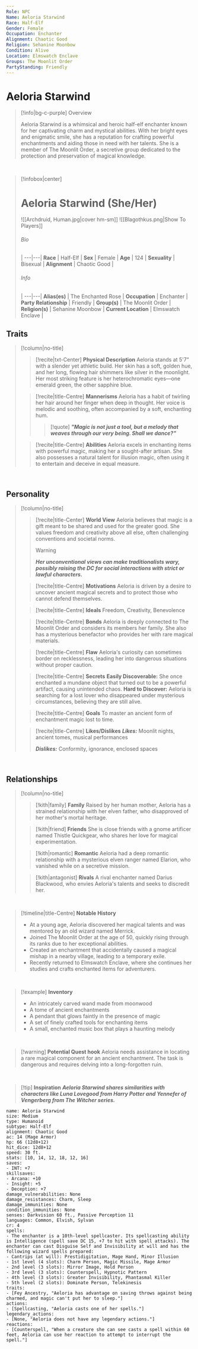 ```yaml
---
Role: NPC
Name: Aeloria Starwind
Race: Half-Elf
Gender: Female
Occupation: Enchanter
Alignment: Chaotic Good
Religion: Sehanine Moonbow
Condition: Alive
Location: Elmswatch Enclave
Groups: The Moonlit Order
PartyStanding: Friendly
---
```


# **Aeloria Starwind**
> [!info|bg-c-purple] Overview
>
> Aeloria Starwind is a whimsical and heroic half-elf enchanter known for her captivating charm and mystical abilities. With her bright eyes and enigmatic smile, she has a reputation for crafting powerful enchantments and aiding those in need with her talents. She is a member of The Moonlit Order, a secretive group dedicated to the protection and preservation of magical knowledge.

<br>

> [!infobox|center]
> # Aeloria Starwind (She/Her)
> ![[Archdruid, Human.jpg|cover hm-sm]]
>![[Blagothkus.png|Show To Players]]
>
> ###### Bio
>  |
> ---|---|
>  **Race** | Half-Elf |
>  **Sex** | Female |
>  **Age** | 124 |
>  **Sexuality** | Bisexual |
>  **Alignment** | Chaotic Good |
> 
> ###### Info
>  |
>  ---|---|
>  **Alias(es)** | The Enchanted Rose |
>  **Occupation** | Enchanter |
>  **Party Relationship** | Friendly |
>  **Group(s)** | The Moonlit Order |
>  **Religion(s)** | Sehanine Moonbow |
>  **Current Location** | Elmswatch Enclave |

## Traits

> [!column|no-title] 
> 
>> [!recite|txt-Center] **Physical Description**
>> Aeloria stands at 5'7" with a slender yet athletic build. Her skin has a soft, golden hue, and her long, flowing hair shimmers like silver in the moonlight. Her most striking feature is her heterochromatic eyes—one emerald green, the other sapphire blue.
>
>> [!recite|title-Centre] **Mannerisms**
>> Aeloria has a habit of twirling her hair around her finger when deep in thought. Her voice is melodic and soothing, often accompanied by a soft, enchanting hum. 
>>
>>> [!quote] ***"Magic is not just a tool, but a melody that weaves through our very being. Shall we dance?"***
>
>> [!recite|title-Centre] **Abilities**
>> Aeloria excels in enchanting items with powerful magic, making her a sought-after artisan. She also possesses a natural talent for illusion magic, often using it to entertain and deceive in equal measure.
>

<br>

## Personality

> [!column|no-title] 
> 
>> [!recite|title-Center] **World View**
>> Aeloria believes that magic is a gift meant to be shared and used for the greater good. She values freedom and creativity above all else, often challenging conventions and societal norms.
>> 
>> > [!warning]
>> > ***Her unconventional views can make traditionalists wary, possibly raising the DC for social interactions with strict or lawful characters.***
>
>> [!recite|title-Centre] **Motivations**
>> Aeloria is driven by a desire to uncover ancient magical secrets and to protect those who cannot defend themselves.
>
>> [!recite|title-Centre] **Ideals**
>> Freedom, Creativity, Benevolence
>
>> [!recite|title-Centre] **Bonds**
>> Aeloria is deeply connected to The Moonlit Order and considers its members her family. She also has a mysterious benefactor who provides her with rare magical materials.
>
>> [!recite|title-Centre] **Flaw**
>> Aeloria's curiosity can sometimes border on recklessness, leading her into dangerous situations without proper caution.
>
>> [!recite|title-Centre] **Secrets**
>> **Easily Discoverable:** She once enchanted a mundane object that turned out to be a powerful artifact, causing unintended chaos.
>> **Hard to Discover:** Aeloria is searching for a lost lover who disappeared under mysterious circumstances, believing they are still alive.
>
>> [!recite|title-Centre] **Goals**
>> To master an ancient form of enchantment magic lost to time.
>
>> [!recite|title-Centre] **Likes/Dislikes**
>> ***Likes:*** Moonlit nights, ancient tomes, musical performances
>>
>> ***Dislikes:*** Conformity, ignorance, enclosed spaces

<br>

## Relationships

> [!column|no-title] 
>> [!kith|family] **Family** 
>> Raised by her human mother, Aeloria has a strained relationship with her elven father, who disapproved of her mother's mortal heritage.
>> 
>
>> [!kith|friend]  **Friends** 
>> She is close friends with a gnome artificer named Thistle Quickgear, who shares her love for magical experimentation.
>> 
>
>> [!kith|romantic]  **Romantic**
>> Aeloria had a deep romantic relationship with a mysterious elven ranger named Elarion, who vanished while on a secretive mission.
>> 
>
>> [!kith|antagonist]  **Rivals** 
>> A rival enchanter named Darius Blackwood, who envies Aeloria's talents and seeks to discredit her.
>>

<br>

> [!timeline|title-Centre] **Notable History**
> - At a young age, Aeloria discovered her magical talents and was mentored by an old wizard named Merrick.
> - Joined The Moonlit Order at the age of 50, quickly rising through its ranks due to her exceptional abilities.
> - Created an enchantment that accidentally caused a magical mishap in a nearby village, leading to a temporary exile.
> - Recently returned to Elmswatch Enclave, where she continues her studies and crafts enchanted items for adventurers.

<br>

> [!example] **Inventory**
> - An intricately carved wand made from moonwood
> - A tome of ancient enchantments
> - A pendant that glows faintly in the presence of magic
> - A set of finely crafted tools for enchanting items
> - A small, enchanted music box that plays a haunting melody

<br>

> [!warning] **Potential Quest hook**
> Aeloria needs assistance in locating a rare magical component for an ancient enchantment. The task is dangerous and requires delving into a long-forgotten ruin.
>

<br>

> [!tip] **Inspiration**
> ***Aeloria Starwind shares similarities with characters like Luna Lovegood from Harry Potter and Yennefer of Vengerberg from The Witcher series.***
>

 ```statblock  
name: Aeloria Starwind  
size: Medium  
type: Humanoid  
subtype: Half-Elf  
alignment: Chaotic Good  
ac: 14 (Mage Armor)  
hp: 66 (12d8+12)  
hit_dice: 12d8+12  
speed: 30 ft.  
stats: [10, 14, 12, 18, 12, 16]  
saves:  
- INT: +7  
skillsaves:  
- Arcana: +10  
- Insight: +5  
- Deception: +7  
damage_vulnerabilities: None  
damage_resistances: Charm, Sleep  
damage_immunities: None  
condition_immunities: None  
senses: Darkvision 60 ft., Passive Perception 11  
languages: Common, Elvish, Sylvan  
cr: 4  
spells:  
- The enchanter is a 10th-level spellcaster. Its spellcasting ability is Intelligence (spell save DC 15, +7 to hit with spell attacks). The enchanter can cast Disguise Self and Invisibility at will and has the following wizard spells prepared:
- Cantrips (at will): Prestidigitation, Mage Hand, Minor Illusion
- 1st level (4 slots): Charm Person, Magic Missile, Mage Armor
- 2nd level (3 slots): Mirror Image, Hold Person
- 3rd level (3 slots): Counterspell, Hypnotic Pattern
- 4th level (3 slots): Greater Invisibility, Phantasmal Killer
- 5th level (2 slots): Dominate Person, Telekinesis  
traits:
- [Fey Ancestry, "Aeloria has advantage on saving throws against being charmed, and magic can't put her to sleep."]
actions:
- [Spellcasting, "Aeloria casts one of her spells."]
legendary_actions:
- [None, "Aeloria does not have any legendary actions."]
reactions:
- [Counterspell, "When a creature she can see casts a spell within 60 feet, Aeloria can use her reaction to attempt to interrupt the spell."]
